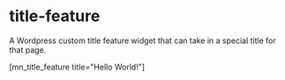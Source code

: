 # title-feature
A Wordpress custom title feature widget that can take in a special title for that page.

[mn_title_feature title="Hello World!"]
